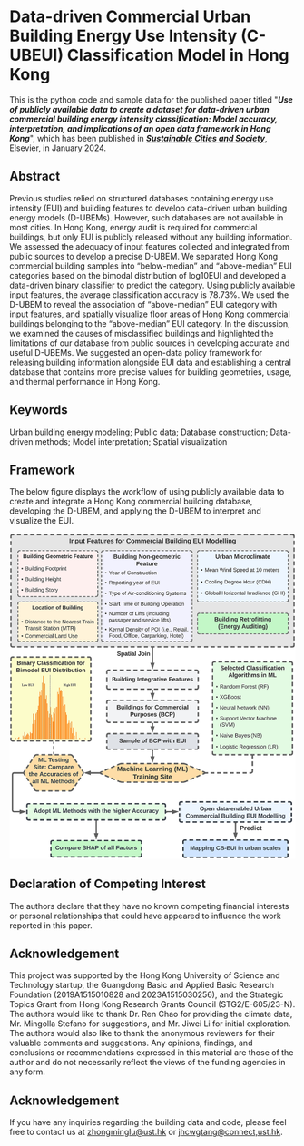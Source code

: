 # Data-driven Commercial Urban Building Energy Use Intensity (C-UBEUI) Classification Model in Hong Kong
This is the python code and sample data for the published paper titled "**_Use of publicly available data to create a dataset for data-driven urban commercial building energy intensity classification: Model accuracy, interpretation, and implications of an open data framework in Hong Kong_**", which has been published in **_[Sustainable Cities and Society](https://www.sciencedirect.com/science/article/pii/S221067072300673X)_**, Elsevier, in January 2024.

## Abstract
Previous studies relied on structured databases containing energy use intensity (EUI) and building features to develop data-driven urban building energy models (D-UBEMs). However, such databases are not available in most cities. In Hong Kong, energy audit is required for commercial buildings, but only EUI is publicly released without any building information. We assessed the adequacy of input features collected and integrated from public sources to develop a precise D-UBEM. We separated Hong Kong commercial building samples into “below-median” and “above-median” EUI categories based on the bimodal distribution of log10EUI and developed a data-driven binary classifier to predict the category. Using publicly available input features, the average classification accuracy is 78.73%. We used the D-UBEM to reveal the association of “above-median” EUI category with input features, and spatially visualize floor areas of Hong Kong commercial buildings belonging to the “above-median” EUI category. In the discussion, we examined the causes of misclassified buildings and highlighted the limitations of our database from public sources in developing accurate and useful D-UBEMs. We suggested an open-data policy framework for releasing building information alongside EUI data and establishing a central database that contains more precise values for building geometries, usage, and thermal performance in Hong Kong.

## Keywords
Urban building energy modeling; Public data; Database construction; Data-driven methods; Model interpretation; Spatial visualization

## Framework
The below figure displays the workflow of using publicly available data to create and integrate a Hong Kong commercial building database, developing the D-UBEM, and applying the D-UBEM to interpret and visualize the EUI.

![Framework](https://github.com/hkust-suscity/Commercial-Building-Energy-Use-Intensity-Modelling/blob/main/02_Sample-Data/Framework.jpg)

## Declaration of Competing Interest
The authors declare that they have no known competing financial interests or personal relationships that could have appeared to influence the work reported in this paper.

## Acknowledgement 
This project was supported by the Hong Kong University of Science and Technology startup, the Guangdong Basic and Applied Basic Research Foundation (2019A1515010828 and 2023A1515030256), and the Strategic Topics Grant from Hong Kong Research Grants Council (STG2/E-605/23-N). The authors would like to thank Dr. Ren Chao for providing the climate data, Mr. Mingolla Stefano for suggestions, and Mr. Jiwei Li for initial exploration. The authors would also like to thank the anonymous reviewers for their valuable comments and suggestions. Any opinions, findings, and conclusions or recommendations expressed in this material are those of the author and do not necessarily reflect the views of the funding agencies in any form.

## Acknowledgement 
If you have any inquiries regarding the building data and code, please feel free to contact us at [zhongminglu@ust.hk](zhongminglu@ust.hk) or [jhcwgtang@connect,ust.hk](jhcwgtang@connect,ust.hk).
